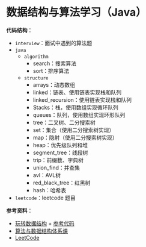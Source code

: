 # 数据结构与算法学习（Java）

**代码结构**：

- `interview`：面试中遇到的算法题
- `java`
  - `algorithm`
    - search：搜索算法
    - sort：排序算法
  - `structure`
    - arrays：动态数组
    - linked：链表、使用链表实现栈和队列
    - linked_recursion：使用链表实现栈和队列
    - Stacks：栈，使用数组实现循环队列
    - queues：队列，使用数组实现环形队列
    - tree：二叉树、二分搜索树
    - set：集合（使用二分搜索树实现）
    - map：隐射（使用二分搜索树实现）
    - heap：优先级队列和堆
    - segment_tree：线段树
    - trip：前缀数、字典树
    - union_find：并查集
    - avl：AVL树
    - red_black_tree：红黑树
    - hash：哈希表
- `leetcode`：leetcode 题目

**参考资料**：

- [玩转数据结构](https://coding.imooc.com/class/207.html) + [参考代码](https://github.com/liuyubobobo/Play-with-Data-Structures)
- [算法与数据结构体系课](https://class.imooc.com/sale/datastructure)
- [LeetCode](https://leetcode.com/)
